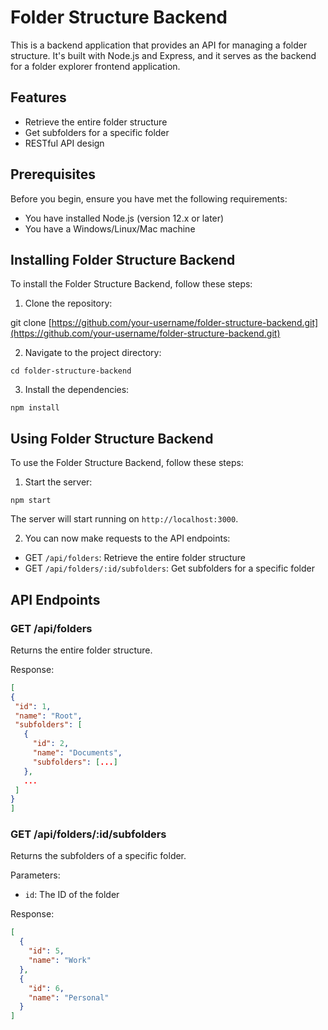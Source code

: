 # Folder Structure Backend

This is a backend application that provides an API for managing a folder structure. It's built with Node.js and Express, and it serves as the backend for a folder explorer frontend application.

## Features

- Retrieve the entire folder structure
- Get subfolders for a specific folder
- RESTful API design

## Prerequisites

Before you begin, ensure you have met the following requirements:

- You have installed Node.js (version 12.x or later)
- You have a Windows/Linux/Mac machine

## Installing Folder Structure Backend

To install the Folder Structure Backend, follow these steps:

1. Clone the repository:

git clone [https://github.com/your-username/folder-structure-backend.git](https://github.com/your-username/folder-structure-backend.git)


2. Navigate to the project directory:
```plaintext
cd folder-structure-backend
```
3. Install the dependencies:
```plaintext
npm install
```
## Using Folder Structure Backend

To use the Folder Structure Backend, follow these steps:

1. Start the server:
```plaintext
npm start
```
The server will start running on `http://localhost:3000`.

2. You can now make requests to the API endpoints:
- GET `/api/folders`: Retrieve the entire folder structure
- GET `/api/folders/:id/subfolders`: Get subfolders for a specific folder

## API Endpoints

### GET /api/folders

Returns the entire folder structure.

Response:
```json
[
{
 "id": 1,
 "name": "Root",
 "subfolders": [
   {
     "id": 2,
     "name": "Documents",
     "subfolders": [...]
   },
   ...
 ]
}
]
```

### GET /api/folders/:id/subfolders

Returns the subfolders of a specific folder.

Parameters:

- `id`: The ID of the folder


Response:

```json
[
  {
    "id": 5,
    "name": "Work"
  },
  {
    "id": 6,
    "name": "Personal"
  }
]
```
